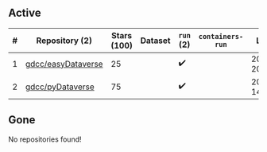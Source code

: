 ## Active
| # | Repository (2) | Stars (100) | Dataset | `run` (2) | `containers-run` | Last Modified |
| --- | --- | --- | --- | --- | --- | --- |
| 1 | [gdcc/easyDataverse](https://github.com/gdcc/easyDataverse) | 25 |  | :heavy_check_mark: |  | 2025-06-18 20:10:22+00:00 |
| 2 | [gdcc/pyDataverse](https://github.com/gdcc/pyDataverse) | 75 |  | :heavy_check_mark: |  | 2025-04-16 14:10:13+00:00 |

## Gone
No repositories found!
